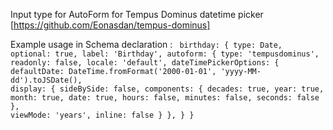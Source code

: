 Input type for AutoForm for Tempus Dominus datetime picker
[https://github.com/Eonasdan/tempus-dominus]

Example usage in Schema declaration :
<code>
  birthday: {
    type: Date,
    optional: true,
    label: 'Birthday',
    autoform: {
      type: 'tempusdominus',
      readonly: false,
      locale: 'default',
      dateTimePickerOptions: {
        defaultDate: DateTime.fromFormat('2000-01-01', 'yyyy-MM-dd').toJSDate(),
        display: {
          sideBySide: false,
          components: {
            decades: true,
            year: true,
            month: true,
            date: true,
            hours: false,
            minutes: false,
            seconds: false
          },
          viewMode: 'years',
          inline: false
        }
      },
    }
  }
</code>

